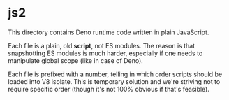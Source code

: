 # js2

This directory contains Deno runtime code written in plain JavaScript.

Each file is a plain, old **script**, not ES modules. The reason is that
snapshotting ES modules is much harder, especially if one needs to manipulate
global scope (like in case of Deno).

Each file is prefixed with a number, telling in which order scripts should be
loaded into V8 isolate. This is temporary solution and we're striving not to
require specific order (though it's not 100% obvious if that's feasible).
